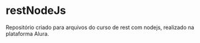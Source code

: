 # restNodeJs
Repositório criado para arquivos do curso de rest com nodejs, realizado na plataforma Alura.
